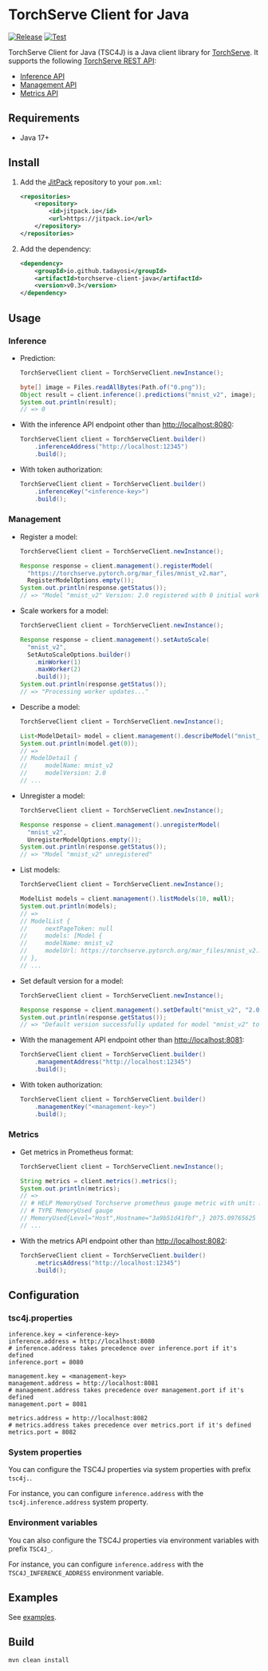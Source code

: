 # TorchServe Client for Java

[![Release](https://jitpack.io/v/tadayosi/torchserve-client-java.svg)](<https://jitpack.io/#tadayosi/torchserve-client-java>)
[![Test](https://github.com/tadayosi/torchserve-client-java/actions/workflows/test.yml/badge.svg)](https://github.com/tadayosi/torchserve-client-java/actions/workflows/test.yml)

TorchServe Client for Java (TSC4J) is a Java client library for [TorchServe](https://pytorch.org/serve/index.html). It supports the following [TorchServe REST API](https://pytorch.org/serve/rest_api.html):

- [Inference API](https://pytorch.org/serve/inference_api.html)
- [Management API](https://pytorch.org/serve/management_api.html)
- [Metrics API](https://pytorch.org/serve/metrics_api.html)

## Requirements

- Java 17+

## Install

1. Add the [JitPack](https://jitpack.io) repository to your `pom.xml`:

    ```xml
    <repositories>
        <repository>
            <id>jitpack.io</id>
            <url>https://jitpack.io</url>
        </repository>
    </repositories>
    ```

2. Add the dependency:

    ```xml
    <dependency>
        <groupId>io.github.tadayosi</groupId>
        <artifactId>torchserve-client-java</artifactId>
        <version>v0.3</version>
    </dependency>
    ```

## Usage

### Inference

- Prediction:

  ```java
  TorchServeClient client = TorchServeClient.newInstance();

  byte[] image = Files.readAllBytes(Path.of("0.png"));
  Object result = client.inference().predictions("mnist_v2", image);
  System.out.println(result);
  // => 0
  ```

- With the inference API endpoint other than <http://localhost:8080>:

  ```java
  TorchServeClient client = TorchServeClient.builder()
      .inferenceAddress("http://localhost:12345")
      .build();
  ```

- With token authorization:

  ```java
  TorchServeClient client = TorchServeClient.builder()
      .inferenceKey("<inference-key>")
      .build();
  ```

### Management

- Register a model:

  ```java
  TorchServeClient client = TorchServeClient.newInstance();

  Response response = client.management().registerModel(
    "https://torchserve.pytorch.org/mar_files/mnist_v2.mar",
    RegisterModelOptions.empty());
  System.out.println(response.getStatus());
  // => "Model "mnist_v2" Version: 2.0 registered with 0 initial workers. Use scale workers API to add workers for the model."
  ```

- Scale workers for a model:

  ```java
  TorchServeClient client = TorchServeClient.newInstance();

  Response response = client.management().setAutoScale(
    "mnist_v2",
    SetAutoScaleOptions.builder()
      .minWorker(1)
      .maxWorker(2)
      .build());
  System.out.println(response.getStatus());
  // => "Processing worker updates..."
  ```

- Describe a model:

  ```java
  TorchServeClient client = TorchServeClient.newInstance();

  List<ModelDetail> model = client.management().describeModel("mnist_v2");
  System.out.println(model.get(0));
  // =>
  // ModelDetail {
  //     modelName: mnist_v2
  //     modelVersion: 2.0
  // ...
  ```

- Unregister a model:

  ```java
  TorchServeClient client = TorchServeClient.newInstance();

  Response response = client.management().unregisterModel(
    "mnist_v2",
    UnregisterModelOptions.empty());
  System.out.println(response.getStatus());
  // => "Model "mnist_v2" unregistered"
  ```

- List models:

  ```java
  TorchServeClient client = TorchServeClient.newInstance();

  ModelList models = client.management().listModels(10, null);
  System.out.println(models);
  // =>
  // ModelList {
  //     nextPageToken: null
  //     models: [Model {
  //     modelName: mnist_v2
  //     modelUrl: https://torchserve.pytorch.org/mar_files/mnist_v2.mar
  // },
  // ...
  ```

- Set default version for a model:

  ```java
  TorchServeClient client = TorchServeClient.newInstance();

  Response response = client.management().setDefault("mnist_v2", "2.0");
  System.out.println(response.getStatus());
  // => "Default version successfully updated for model "mnist_v2" to "2.0""
  ```

- With the management API endpoint other than <http://localhost:8081>:

  ```java
  TorchServeClient client = TorchServeClient.builder()
      .managementAddress("http://localhost:12345")
      .build();
  ```

- With token authorization:

  ```java
  TorchServeClient client = TorchServeClient.builder()
      .managementKey("<management-key>")
      .build();
  ```

### Metrics

- Get metrics in Prometheus format:

  ```java
  TorchServeClient client = TorchServeClient.newInstance();

  String metrics = client.metrics().metrics();
  System.out.println(metrics);
  // =>
  // # HELP MemoryUsed Torchserve prometheus gauge metric with unit: Megabytes
  // # TYPE MemoryUsed gauge
  // MemoryUsed{Level="Host",Hostname="3a9b51d41fbf",} 2075.09765625
  // ...
  ```

- With the metrics API endpoint other than <http://localhost:8082>:

  ```java
  TorchServeClient client = TorchServeClient.builder()
      .metricsAddress("http://localhost:12345")
      .build();
  ```

## Configuration

### tsc4j.properties

```properties
inference.key = <inference-key>
inference.address = http://localhost:8080
# inference.address takes precedence over inference.port if it's defined
inference.port = 8080

management.key = <management-key>
management.address = http://localhost:8081
# management.address takes precedence over management.port if it's defined
management.port = 8081

metrics.address = http://localhost:8082
# metrics.address takes precedence over metrics.port if it's defined
metrics.port = 8082
```

### System properties

You can configure the TSC4J properties via system properties with prefix `tsc4j.`.

For instance, you can configure `inference.address` with the `tsc4j.inference.address` system property.

### Environment variables

You can also configure the TSC4J properties via environment variables with prefix `TSC4J_`.

For instance, you can configure `inference.address` with the `TSC4J_INFERENCE_ADDRESS` environment variable.

## Examples

See [examples](./examples/).

## Build

```console
mvn clean install
```

